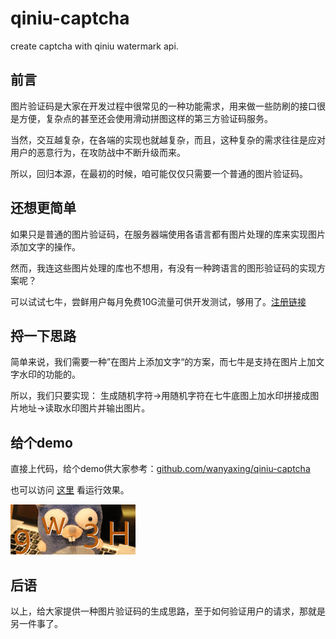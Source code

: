 # qiniu-captcha
create captcha with qiniu watermark api.

## 前言
图片验证码是大家在开发过程中很常见的一种功能需求，用来做一些防刷的接口很是方便，复杂点的甚至还会使用滑动拼图这样的第三方验证码服务。

当然，交互越复杂，在各端的实现也就越复杂，而且，这种复杂的需求往往是应对用户的恶意行为，在攻防战中不断升级而来。

所以，回归本源，在最初的时候，咱可能仅仅只需要一个普通的图片验证码。

## 还想更简单
如果只是普通的图片验证码，在服务器端使用各语言都有图片处理的库来实现图片添加文字的操作。

然而，我连这些图片处理的库也不想用，有没有一种跨语言的图形验证码的实现方案呢？

可以试试七牛，尝鲜用户每月免费10G流量可供开发测试，够用了。[注册链接](https://portal.qiniu.com/signup?code=1hhfqvcosruxe)

## 捋一下思路
简单来说，我们需要一种”在图片上添加文字“的方案，而七牛是支持在图片上加文字水印的功能的。

所以，我们只要实现： 生成随机字符->用随机字符在七牛底图上加水印拼接成图片地址->读取水印图片并输出图片。


## 给个demo
直接上代码，给个demo供大家参考：[github.com/wanyaxing/qiniu-captcha](https://github.com/wanyaxing/qiniu-captcha)

也可以访问 [这里](https://wanyaxing.com/yzm/) 看运行效果。

![](./cap_demo.jpeg)

## 后语
以上，给大家提供一种图片验证码的生成思路，至于如何验证用户的请求，那就是另一件事了。



